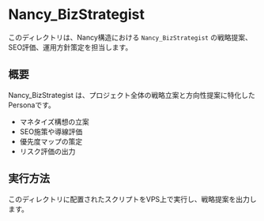 # Nancy_BizStrategist

このディレクトリは、Nancy構造における `Nancy_BizStrategist` の戦略提案、SEO評価、運用方針策定を担当します。

## 概要

Nancy_BizStrategist は、プロジェクト全体の戦略立案と方向性提案に特化したPersonaです。

- マネタイズ構想の立案
- SEO施策や導線評価
- 優先度マップの策定
- リスク評価の出力

## 実行方法

このディレクトリに配置されたスクリプトをVPS上で実行し、戦略提案を出力します。
